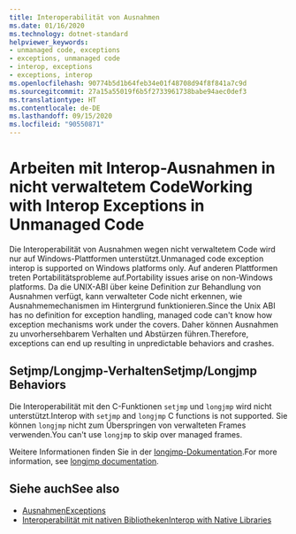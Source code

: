 ```yaml
---
title: Interoperabilität von Ausnahmen
ms.date: 01/16/2020
ms.technology: dotnet-standard
helpviewer_keywords:
- unmanaged code, exceptions
- exceptions, unmanaged code
- interop, exceptions
- exceptions, interop
ms.openlocfilehash: 90774b5d1b64feb34e01f48708d94f8f841a7c9d
ms.sourcegitcommit: 27a15a55019f6b5f2733961738babe94aec0def3
ms.translationtype: HT
ms.contentlocale: de-DE
ms.lasthandoff: 09/15/2020
ms.locfileid: "90550871"
---
```

# <a name="working-with-interop-exceptions-in-unmanaged-code"></a><span data-ttu-id="e842c-102">Arbeiten mit Interop-Ausnahmen in nicht verwaltetem Code</span><span class="sxs-lookup"><span data-stu-id="e842c-102">Working with Interop Exceptions in Unmanaged Code</span></span>

<span data-ttu-id="e842c-103">Die Interoperabilität von Ausnahmen wegen nicht verwaltetem Code wird nur auf Windows-Plattformen unterstützt.</span><span class="sxs-lookup"><span data-stu-id="e842c-103">Unmanaged code exception interop is supported on Windows platforms only.</span></span> <span data-ttu-id="e842c-104">Auf anderen Plattformen treten Portabilitätsprobleme auf.</span><span class="sxs-lookup"><span data-stu-id="e842c-104">Portability issues arise on non-Windows platforms.</span></span> <span data-ttu-id="e842c-105">Da die UNIX-ABI über keine Definition zur Behandlung von Ausnahmen verfügt, kann verwalteter Code nicht erkennen, wie Ausnahmemechanismen im Hintergrund funktionieren.</span><span class="sxs-lookup"><span data-stu-id="e842c-105">Since the Unix ABI has no definition for exception handling, managed code can't know how exception mechanisms work under the covers.</span></span> <span data-ttu-id="e842c-106">Daher können Ausnahmen zu unvorhersehbarem Verhalten und Abstürzen führen.</span><span class="sxs-lookup"><span data-stu-id="e842c-106">Therefore, exceptions can end up resulting in unpredictable behaviors and crashes.</span></span>

## <a name="setjmplongjmp-behaviors"></a><span data-ttu-id="e842c-107">Setjmp/Longjmp-Verhalten</span><span class="sxs-lookup"><span data-stu-id="e842c-107">Setjmp/Longjmp Behaviors</span></span>

<span data-ttu-id="e842c-108">Die Interoperabilität mit den C-Funktionen `setjmp` und `longjmp` wird nicht unterstützt.</span><span class="sxs-lookup"><span data-stu-id="e842c-108">Interop with `setjmp` and `longjmp` C functions is not supported.</span></span> <span data-ttu-id="e842c-109">Sie können `longjmp` nicht zum Überspringen von verwalteten Frames verwenden.</span><span class="sxs-lookup"><span data-stu-id="e842c-109">You can't use `longjmp` to skip over managed frames.</span></span>

<span data-ttu-id="e842c-110">Weitere Informationen finden Sie in der [longjmp-Dokumentation](/cpp/c-runtime-library/reference/longjmp).</span><span class="sxs-lookup"><span data-stu-id="e842c-110">For more information, see [longjmp documentation](/cpp/c-runtime-library/reference/longjmp).</span></span>

## <a name="see-also"></a><span data-ttu-id="e842c-111">Siehe auch</span><span class="sxs-lookup"><span data-stu-id="e842c-111">See also</span></span>

- [<span data-ttu-id="e842c-112">Ausnahmen</span><span class="sxs-lookup"><span data-stu-id="e842c-112">Exceptions</span></span>](index.md)
- [<span data-ttu-id="e842c-113">Interoperabilität mit nativen Bibliotheken</span><span class="sxs-lookup"><span data-stu-id="e842c-113">Interop with Native Libraries</span></span>](https://www.mono-project.com/docs/advanced/pinvoke/#runtime-exception-propagation)
